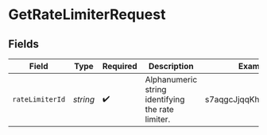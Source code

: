 # GetRateLimiterRequest


## Fields

| Field                                             | Type                                              | Required                                          | Description                                       | Example                                           |
| ------------------------------------------------- | ------------------------------------------------- | ------------------------------------------------- | ------------------------------------------------- | ------------------------------------------------- |
| `rateLimiterId`                                   | *string*                                          | :heavy_check_mark:                                | Alphanumeric string identifying the rate limiter. | s7aqgcJjqqKhwiTRMaP11                             |
